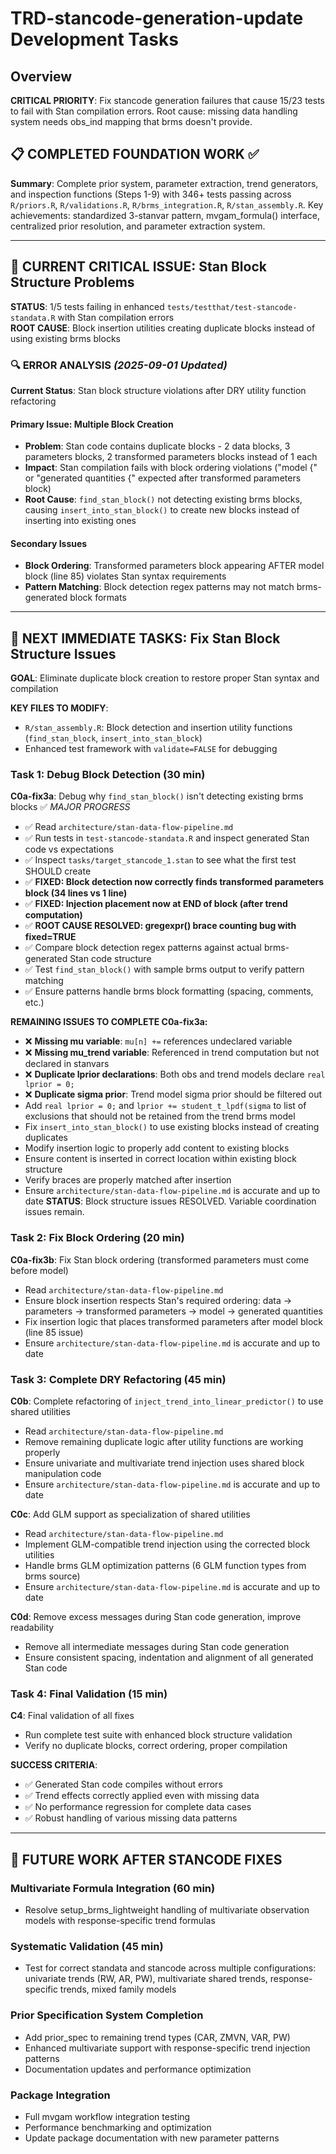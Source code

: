 # TRD-stancode-generation-update Development Tasks

## Overview
**CRITICAL PRIORITY**: Fix stancode generation failures that cause 15/23 tests to fail with Stan compilation errors. Root cause: missing data handling system needs obs_ind mapping that brms doesn't provide.

## 📋 COMPLETED FOUNDATION WORK ✅

**Summary**: Complete prior system, parameter extraction, trend generators, and inspection functions (Steps 1-9) with 346+ tests passing across `R/priors.R`, `R/validations.R`, `R/brms_integration.R`, `R/stan_assembly.R`. Key achievements: standardized 3-stanvar pattern, mvgam_formula() interface, centralized prior resolution, and parameter extraction system.

---

## 🚨 **CURRENT CRITICAL ISSUE**: Stan Block Structure Problems

**STATUS**: 1/5 tests failing in enhanced `tests/testthat/test-stancode-standata.R` with Stan compilation errors  
**ROOT CAUSE**: Block insertion utilities creating duplicate blocks instead of using existing brms blocks

### 🔍 ERROR ANALYSIS *(2025-09-01 Updated)*

**Current Status**: Stan block structure violations after DRY utility function refactoring

#### **Primary Issue: Multiple Block Creation**
- **Problem**: Stan code contains duplicate blocks - 2 data blocks, 3 parameters blocks, 2 transformed parameters blocks instead of 1 each
- **Impact**: Stan compilation fails with block ordering violations ("model {" or "generated quantities {" expected after transformed parameters block)
- **Root Cause**: `find_stan_block()` not detecting existing brms blocks, causing `insert_into_stan_block()` to create new blocks instead of inserting into existing ones

#### **Secondary Issues**
- **Block Ordering**: Transformed parameters block appearing AFTER model block (line 85) violates Stan syntax requirements
- **Pattern Matching**: Block detection regex patterns may not match brms-generated block formats

---

## 🚀 **NEXT IMMEDIATE TASKS**: Fix Stan Block Structure Issues

**GOAL**: Eliminate duplicate block creation to restore proper Stan syntax and compilation

**KEY FILES TO MODIFY**:
- `R/stan_assembly.R`: Block detection and insertion utility functions (`find_stan_block`, `insert_into_stan_block`)
- Enhanced test framework with `validate=FALSE` for debugging

### **Task 1: Debug Block Detection (30 min)**

**C0a-fix3a**: Debug why `find_stan_block()` isn't detecting existing brms blocks ✅ *MAJOR PROGRESS*
  - ✅ Read `architecture/stan-data-flow-pipeline.md`
  - ✅ Run tests in `test-stancode-standata.R` and inspect generated Stan code vs expectations
  - ✅ Inspect `tasks/target_stancode_1.stan` to see what the first test SHOULD create
  - ✅ **FIXED: Block detection now correctly finds transformed parameters block (34 lines vs 1 line)**
  - ✅ **FIXED: Injection placement now at END of block (after trend computation)**
  - ✅ **ROOT CAUSE RESOLVED: gregexpr() brace counting bug with fixed=TRUE**
  - ✅ Compare block detection regex patterns against actual brms-generated Stan code structure
  - ✅ Test `find_stan_block()` with sample brms output to verify pattern matching
  - ✅ Ensure patterns handle brms block formatting (spacing, comments, etc.)
  
  **REMAINING ISSUES TO COMPLETE C0a-fix3a:**
  - ❌ **Missing mu variable**: `mu[n] +=` references undeclared variable 
  - ❌ **Missing mu_trend variable**: Referenced in trend computation but not declared in stanvars
  - ❌ **Duplicate lprior declarations**: Both obs and trend models declare `real lprior = 0;`
  - ❌ **Duplicate sigma prior**: Trend model sigma prior should be filtered out
  - Add `real lprior = 0;` and `lprior += student_t_lpdf(sigma` to list of exclusions that should not be retained from the trend brms model
  - Fix `insert_into_stan_block()` to use existing blocks instead of creating duplicates
  - Modify insertion logic to properly add content to existing blocks
  - Ensure content is inserted in correct location within existing block structure
  - Verify braces are properly matched after insertion
  - Ensure `architecture/stan-data-flow-pipeline.md` is accurate and up to date
  **STATUS**: Block structure issues RESOLVED. Variable coordination issues remain.

### **Task 2: Fix Block Ordering (20 min)**

**C0a-fix3b**: Fix Stan block ordering (transformed parameters must come before model)
  - Read `architecture/stan-data-flow-pipeline.md`
  - Ensure block insertion respects Stan's required ordering: data → parameters → transformed parameters → model → generated quantities  
  - Fix insertion logic that places transformed parameters after model block (line 85 issue)
  - Ensure `architecture/stan-data-flow-pipeline.md` is accurate and up to date

### **Task 3: Complete DRY Refactoring (45 min)**

**C0b**: Complete refactoring of `inject_trend_into_linear_predictor()` to use shared utilities
  - Read `architecture/stan-data-flow-pipeline.md`
  - Remove remaining duplicate logic after utility functions are working properly
  - Ensure univariate and multivariate trend injection uses shared block manipulation code
  - Ensure `architecture/stan-data-flow-pipeline.md` is accurate and up to date

**C0c**: Add GLM support as specialization of shared utilities  
  - Read `architecture/stan-data-flow-pipeline.md`
  - Implement GLM-compatible trend injection using the corrected block utilities
  - Handle brms GLM optimization patterns (6 GLM function types from brms source)
  - Ensure `architecture/stan-data-flow-pipeline.md` is accurate and up to date

**C0d**: Remove excess messages during Stan code generation, improve readability  
  - Remove all intermediate messages during Stan code generation
  - Ensure consistent spacing, indentation and alignment of all generated Stan code
  
### **Task 4: Final Validation (15 min)**

**C4**: Final validation of all fixes
  - Run complete test suite with enhanced block structure validation
  - Verify no duplicate blocks, correct ordering, proper compilation

**SUCCESS CRITERIA**: 
- ✅ Generated Stan code compiles without errors  
- ✅ Trend effects correctly applied even with missing data
- ✅ No performance regression for complete data cases
- ✅ Robust handling of various missing data patterns

---

## 🔄 **FUTURE WORK AFTER STANCODE FIXES**

### **Multivariate Formula Integration** (60 min)
- Resolve setup_brms_lightweight handling of multivariate observation models with response-specific trend formulas

### **Systematic Validation** (45 min)  
- Test for correct standata and stancode across multiple configurations: univariate trends (RW, AR, PW), multivariate shared trends, response-specific trends, mixed family models

### **Prior Specification System Completion**
- Add prior_spec to remaining trend types (CAR, ZMVN, VAR, PW)
- Enhanced multivariate support with response-specific trend injection patterns
- Documentation updates and performance optimization

### **Package Integration**
- Full mvgam workflow integration testing
- Performance benchmarking and optimization
- Update package documentation with new parameter patterns
